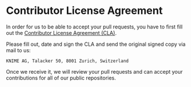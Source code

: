 # Contributor License Agreement

In order for us to be able to accept your pull requests, you have to first fill out the [Contributor License Agreement (CLA)](https://www.knime.com/sites/default/files/KNIME_CLA.pdf). 

Please fill out, date and sign the CLA and send the original signed copy via mail to us:

	KNIME AG, Talacker 50, 8001 Zurich, Switzerland

Once we receive it, we will review your pull requests and can accept your contributions for all of our public repositories.

